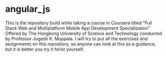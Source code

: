 # angular_js
This is the repository build while taking a course in Coursera titled "Full Stack Web and Multiplatform Mobile App Development Specialization" Offered by The Hongkong University of Science and Technology conducted by Professor Jogesh K. Muppala.
I will try to put all the exercises and assignments on this repository, so anyone can look at this as a guidance, but it is better you try it forist yourself.
